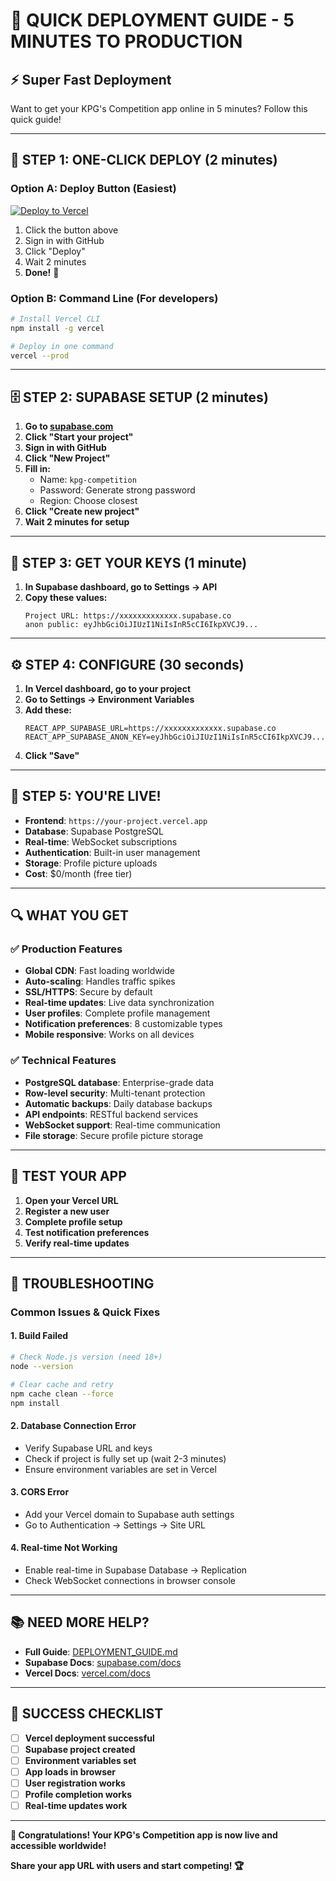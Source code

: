 # 🚀 **QUICK DEPLOYMENT GUIDE - 5 MINUTES TO PRODUCTION**

## **⚡ Super Fast Deployment**

Want to get your KPG's Competition app online in 5 minutes? Follow this quick guide!

---

## **🎯 STEP 1: ONE-CLICK DEPLOY (2 minutes)**

### **Option A: Deploy Button (Easiest)**
[![Deploy to Vercel](https://vercel.com/button)](https://vercel.com/new/clone?repository-url=https://github.com/yourusername/kpg-competition)

1. Click the button above
2. Sign in with GitHub
3. Click "Deploy"
4. Wait 2 minutes
5. **Done!** 🎉

### **Option B: Command Line (For developers)**
```bash
# Install Vercel CLI
npm install -g vercel

# Deploy in one command
vercel --prod
```

---

## **🗄️ STEP 2: SUPABASE SETUP (2 minutes)**

1. **Go to [supabase.com](https://supabase.com)**
2. **Click "Start your project"**
3. **Sign in with GitHub**
4. **Click "New Project"**
5. **Fill in:**
   - Name: `kpg-competition`
   - Password: Generate strong password
   - Region: Choose closest
6. **Click "Create new project"**
7. **Wait 2 minutes for setup**

---

## **🔑 STEP 3: GET YOUR KEYS (1 minute)**

1. **In Supabase dashboard, go to Settings → API**
2. **Copy these values:**
   ```
   Project URL: https://xxxxxxxxxxxxx.supabase.co
   anon public: eyJhbGciOiJIUzI1NiIsInR5cCI6IkpXVCJ9...
   ```

---

## **⚙️ STEP 4: CONFIGURE (30 seconds)**

1. **In Vercel dashboard, go to your project**
2. **Go to Settings → Environment Variables**
3. **Add these:**
   ```
   REACT_APP_SUPABASE_URL=https://xxxxxxxxxxxxx.supabase.co
   REACT_APP_SUPABASE_ANON_KEY=eyJhbGciOiJIUzI1NiIsInR5cCI6IkpXVCJ9...
   ```
4. **Click "Save"**

---

## **🎉 STEP 5: YOU'RE LIVE!**

- **Frontend**: `https://your-project.vercel.app`
- **Database**: Supabase PostgreSQL
- **Real-time**: WebSocket subscriptions
- **Authentication**: Built-in user management
- **Storage**: Profile picture uploads
- **Cost**: $0/month (free tier)

---

## **🔍 WHAT YOU GET**

### **✅ Production Features**
- **Global CDN**: Fast loading worldwide
- **Auto-scaling**: Handles traffic spikes
- **SSL/HTTPS**: Secure by default
- **Real-time updates**: Live data synchronization
- **User profiles**: Complete profile management
- **Notification preferences**: 8 customizable types
- **Mobile responsive**: Works on all devices

### **✅ Technical Features**
- **PostgreSQL database**: Enterprise-grade data
- **Row-level security**: Multi-tenant protection
- **Automatic backups**: Daily database backups
- **API endpoints**: RESTful backend services
- **WebSocket support**: Real-time communication
- **File storage**: Secure profile picture storage

---

## **📱 TEST YOUR APP**

1. **Open your Vercel URL**
2. **Register a new user**
3. **Complete profile setup**
4. **Test notification preferences**
5. **Verify real-time updates**

---

## **🚨 TROUBLESHOOTING**

### **Common Issues & Quick Fixes**

#### **1. Build Failed**
```bash
# Check Node.js version (need 18+)
node --version

# Clear cache and retry
npm cache clean --force
npm install
```

#### **2. Database Connection Error**
- Verify Supabase URL and keys
- Check if project is fully set up (wait 2-3 minutes)
- Ensure environment variables are set in Vercel

#### **3. CORS Error**
- Add your Vercel domain to Supabase auth settings
- Go to Authentication → Settings → Site URL

#### **4. Real-time Not Working**
- Enable real-time in Supabase Database → Replication
- Check WebSocket connections in browser console

---

## **📚 NEED MORE HELP?**

- **Full Guide**: [DEPLOYMENT_GUIDE.md](DEPLOYMENT_GUIDE.md)
- **Supabase Docs**: [supabase.com/docs](https://supabase.com/docs)
- **Vercel Docs**: [vercel.com/docs](https://vercel.com/docs)

---

## **🎯 SUCCESS CHECKLIST**

- [ ] **Vercel deployment successful**
- [ ] **Supabase project created**
- [ ] **Environment variables set**
- [ ] **App loads in browser**
- [ ] **User registration works**
- [ ] **Profile completion works**
- [ ] **Real-time updates work**

---

**🚀 Congratulations! Your KPG's Competition app is now live and accessible worldwide!**

**Share your app URL with users and start competing! 🏆**
